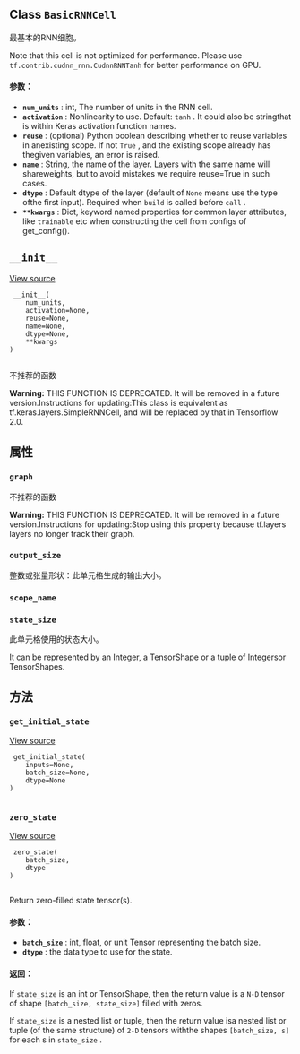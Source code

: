 

## Class  `BasicRNNCell` 
最基本的RNN细胞。

Note that this cell is not optimized for performance. Please use `tf.contrib.cudnn_rnn.CudnnRNNTanh`  for better performance on GPU.

#### 参数：
- **`num_units`** : int, The number of units in the RNN cell.
- **`activation`** : Nonlinearity to use.  Default:  `tanh` . It could also be stringthat is within Keras activation function names.
- **`reuse`** : (optional) Python boolean describing whether to reuse variables in anexisting scope.  If not  `True` , and the existing scope already has thegiven variables, an error is raised.
- **`name`** : String, the name of the layer. Layers with the same name will shareweights, but to avoid mistakes we require reuse=True in such cases.
- **`dtype`** : Default dtype of the layer (default of  `None`  means use the type ofthe first input). Required when  `build`  is called before  `call` .
- **`**kwargs`** : Dict, keyword named properties for common layer attributes, like `trainable`  etc when constructing the cell from configs of get_config().


##  `__init__` 
[View source](https://github.com/tensorflow/tensorflow/blob/r2.0/tensorflow/python/ops/rnn_cell_impl.py#L411-L436)

```
 __init__(
    num_units,
    activation=None,
    reuse=None,
    name=None,
    dtype=None,
    **kwargs
)
 
```

不推荐的函数


**Warning:**  THIS FUNCTION IS DEPRECATED. It will be removed in a future version.Instructions for updating:This class is equivalent as tf.keras.layers.SimpleRNNCell, and will be replaced by that in Tensorflow 2.0.


## 属性


###  `graph` 
不推荐的函数


**Warning:**  THIS FUNCTION IS DEPRECATED. It will be removed in a future version.Instructions for updating:Stop using this property because tf.layers layers no longer track their graph.


###  `output_size` 
整数或张量形状：此单元格生成的输出大小。

###  `scope_name` 


###  `state_size` 
此单元格使用的状态大小。

It can be represented by an Integer, a TensorShape or a tuple of Integersor TensorShapes.

## 方法


###  `get_initial_state` 
[View source](https://github.com/tensorflow/tensorflow/blob/r2.0/tensorflow/python/ops/rnn_cell_impl.py#L281-L309)

```
 get_initial_state(
    inputs=None,
    batch_size=None,
    dtype=None
)
 
```

###  `zero_state` 
[View source](https://github.com/tensorflow/tensorflow/blob/r2.0/tensorflow/python/ops/rnn_cell_impl.py#L311-L340)

```
 zero_state(
    batch_size,
    dtype
)
 
```

Return zero-filled state tensor(s).

#### 参数：
- **`batch_size`** : int, float, or unit Tensor representing the batch size.
- **`dtype`** : the data type to use for the state.


#### 返回：
If  `state_size`  is an int or TensorShape, then the return value is a `N-D`  tensor of shape  `[batch_size, state_size]`  filled with zeros.

If  `state_size`  is a nested list or tuple, then the return value isa nested list or tuple (of the same structure) of  `2-D`  tensors withthe shapes  `[batch_size, s]`  for each s in  `state_size` .

